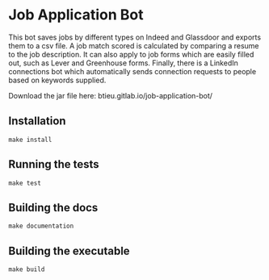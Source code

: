 # Job Application Bot
This bot saves jobs by different types on Indeed and Glassdoor and exports them to a csv file. A job match scored is calculated by comparing a resume to the job description. It can also apply to job forms which are easily filled out, such as Lever and Greenhouse forms. Finally, there is a LinkedIn connections bot which automatically sends connection requests to people based on keywords supplied.


Download the jar file here: btieu.gitlab.io/job-application-bot/

## Installation

```
make install
```

## Running the tests

```
make test
```

## Building the docs

```
make documentation
```

## Building the executable
```
make build
```
